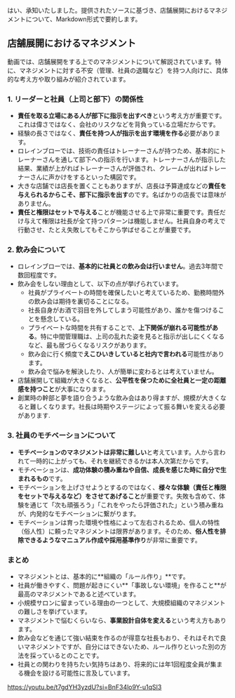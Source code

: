 はい、承知いたしました。提供されたソースに基づき、店舗展開におけるマネジメントについて、Markdown形式で要約します。

## 店舗展開におけるマネジメント

動画では、店舗展開をする上でのマネジメントについて解説されています。特に、マネジメントに対する不安（管理、社員の退職など）を持つ人向けに、具体的な考え方や取り組みが紹介されています。

### 1. リーダーと社員（上司と部下）の関係性

- **責任を取る立場にある人が部下に指示を出すべき**という考え方が重要です。これは偉さではなく、会社のリスクなどを背負っている立場だからです。
- 経験の長さではなく、**責任を持つ人が指示を出す環境を作る**必要があります。
- ロレインブローでは、技術の責任はトレーナーさんが持つため、基本的にトレーナーさんを通して部下への指示を行います。トレーナーさんが指示した結果、業績が上がればトレーナーさんが評価され、クレームが出ればトレーナーさんに声かけをするといった構図です。
- 大きな店舗では店長を置くこともありますが、店長は予算達成などの**責任を与えられるからこそ、部下に指示を出す**のです。名ばかりの店長では意味がありません。
- **責任と権限はセットで与える**ことが機能させる上で非常に重要です。責任だけ与えて権限は社長が全て持つパターンは機能しません。社員自身の考えで行動させ、たとえ失敗してもそこから学ばせることが重要です。

### 2. 飲み会について

- ロレインブローでは、**基本的に社員との飲み会は行いません**。過去3年間で数回程度です。
- 飲み会をしない理由として、以下の点が挙げられています。
    - 社員がプライベートの時間を確保したいと考えているため、勤務時間外の飲み会は期待を裏切ることになる。
    - 社長自身がお酒で羽目を外してしまう可能性があり、誰かを傷つけることを懸念している。
    - プライベートな時間を共有することで、**上下関係が崩れる可能性がある**。特に中間管理職は、上司の乱れた姿を見ると指示が出しにくくなるなど、最も居づらくなるリスクがあります。
    - 飲み会に行く頻度で**えこひいきしていると社内で言われる**可能性があります。
    - 飲み会で悩みを解決したり、人が簡単に変わるとは考えていません。
- 店舗展開して組織が大きくなると、**公平性を保つために全社員と一定の距離感を持つこと**が大事になります。
- 創業時の幹部と夢を語り合うような飲み会はあり得ますが、規模が大きくなると難しくなります。社長は時期やステージによって振る舞いを変える必要があります.

### 3. 社員のモチベーションについて

- **モチベーションのマネジメントは非常に難しい**と考えています。人から言われて一時的に上がっても、それを継続できるかは本人次第だからです。
- モチベーションは、**成功体験の積み重ねや自信、成長を感じた時に自分で生まれるもの**です。
- モチベーションを上げさせようとするのではなく、**様々な体験（責任と権限をセットで与えるなど）をさせてあげること**が重要です。失敗も含めて、体験を通じて「次も頑張ろう」「これをやったら評価された」という積み重ねが、内発的なモチベーションに繋がります。
- モチベーションは育った環境や性格によって左右されるため、個人の特性（俗人性）に頼ったマネジメントは限界があります。そのため、**俗人性を排除できるようなマニュアル作成や採用基準作り**が非常に重要です。

### まとめ

- マネジメントとは、基本的に**組織の「ルール作り」**です。
- 社員が働きやすく、問題が起きにくい**「事故しない環境」を作ること**が最高のマネジメントであると述べています。
- 小規模サロンに留まっている理由の一つとして、大規模組織のマネジメントの難しさを挙げています。
- マネジメントで悩むくらいなら、**事業設計自体を変える**という考え方もあります。
- 飲み会などを通じて強い結束を作るのが得意な社長もおり、それはそれで良いマネジメントですが、自分にはできないため、ルール作りといった別の方法を採っているとのことです。
- 社員との関わりを持ちたい気持ちはあり、将来的には年1回程度全員が集まる機会を設ける可能性に言及しています。


https://youtu.be/t7gdYH3yzdU?si=BnF34lo9Y-u1qSI3